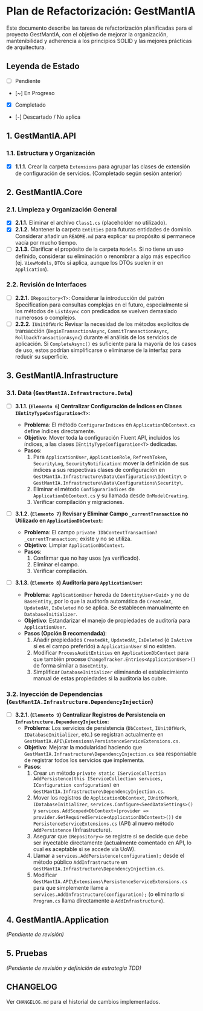 # Plan de Refactorización: GestMantIA

Este documento describe las tareas de refactorización planificadas para el proyecto GestMantIA, con el objetivo de mejorar la organización, mantenibilidad y adherencia a los principios SOLID y las mejores prácticas de arquitectura.

## Leyenda de Estado

*   [ ] Pendiente
*   [~] En Progreso
*   [X] Completado
*   [-] Descartado / No aplica

## 1. GestMantIA.API

### 1.1. Estructura y Organización

*   [X] **1.1.1.** Crear la carpeta `Extensions` para agrupar las clases de extensión de configuración de servicios. (Completado según sesión anterior)

## 2. GestMantIA.Core

### 2.1. Limpieza y Organización General

*   [X] **2.1.1.** Eliminar el archivo `Class1.cs` (placeholder no utilizado).
*   [X] **2.1.2.** Mantener la carpeta `Entities` para futuras entidades de dominio. Considerar añadir un `README.md` para explicar su propósito si permanece vacía por mucho tiempo.
*   [ ] **2.1.3.** Clarificar el propósito de la carpeta `Models`. Si no tiene un uso definido, considerar su eliminación o renombrar a algo más específico (ej. `ViewModels`, `DTOs` si aplica, aunque los DTOs suelen ir en `Application`).

### 2.2. Revisión de Interfaces

*   [ ] **2.2.1.** `IRepository<T>`: Considerar la introducción del patrón Specification para consultas complejas en el futuro, especialmente si los métodos de `ListAsync` con predicados se vuelven demasiado numerosos o complejos.
*   [ ] **2.2.2.** `IUnitOfWork`: Revisar la necesidad de los métodos explícitos de transacción (`BeginTransactionAsync`, `CommitTransactionAsync`, `RollbackTransactionAsync`) durante el análisis de los servicios de aplicación. Si `CompleteAsync()` es suficiente para la mayoría de los casos de uso, estos podrían simplificarse o eliminarse de la interfaz para reducir su superficie.

## 3. GestMantIA.Infrastructure

### 3.1. Data (`GestMantIA.Infrastructure.Data`)

*   [ ] **3.1.1. (`Elemento 6`) Centralizar Configuración de Índices en Clases `IEntityTypeConfiguration<T>`:**
    *   **Problema**: El método `ConfigurarIndices` en `ApplicationDbContext.cs` define índices directamente.
    *   **Objetivo**: Mover toda la configuración Fluent API, incluidos los índices, a las clases `IEntityTypeConfiguration<T>` dedicadas.
    *   **Pasos**:
        1.  Para `ApplicationUser`, `ApplicationRole`, `RefreshToken`, `SecurityLog`, `SecurityNotification`: mover la definición de sus índices a sus respectivas clases de configuración en `GestMantIA.Infrastructure\Data\Configurations\Identity\` o `GestMantIA.Infrastructure\Data\Configurations\Security\`.
        2.  Eliminar el método `ConfigurarIndices` de `ApplicationDbContext.cs` y su llamada desde `OnModelCreating`.
        3.  Verificar compilación y migraciones.

*   [ ] **3.1.2. (`Elemento 7`) Revisar y Eliminar Campo `_currentTransaction` no Utilizado en `ApplicationDbContext`:**
    *   **Problema**: El campo `private IDbContextTransaction? _currentTransaction;` existe y no se utiliza.
    *   **Objetivo**: Limpiar `ApplicationDbContext`.
    *   **Pasos**:
        1.  Confirmar que no hay usos (ya verificado).
        2.  Eliminar el campo.
        3.  Verificar compilación.

*   [ ] **3.1.3. (`Elemento 8`) Auditoría para `ApplicationUser`:**
    *   **Problema**: `ApplicationUser` hereda de `IdentityUser<Guid>` y no de `BaseEntity`, por lo que la auditoría automática de `CreatedAt`, `UpdatedAt`, `IsDeleted` no se aplica. Se establecen manualmente en `DatabaseInitializer`.
    *   **Objetivo**: Estandarizar el manejo de propiedades de auditoría para `ApplicationUser`.
    *   **Pasos (Opción B recomendada)**:
        1.  Añadir propiedades `CreatedAt`, `UpdatedAt`, `IsDeleted` (o `IsActive` si es el campo preferido) a `ApplicationUser` si no existen.
        2.  Modificar `ProcessAuditEntities` en `ApplicationDbContext` para que también procese `ChangeTracker.Entries<ApplicationUser>()` de forma similar a `BaseEntity`.
        3.  Simplificar `DatabaseInitializer` eliminando el establecimiento manual de estas propiedades si la auditoría las cubre.

### 3.2. Inyección de Dependencias (`GestMantIA.Infrastructure.DependencyInjection`)

*   [ ] **3.2.1. (`Elemento 9`) Centralizar Registros de Persistencia en `Infrastructure.DependencyInjection`:**
    *   **Problema**: Los servicios de persistencia (`DbContext`, `IUnitOfWork`, `IDatabaseInitializer`, etc.) se registran actualmente en `GestMantIA.API\Extensions\PersistenceServiceExtensions.cs`.
    *   **Objetivo**: Mejorar la modularidad haciendo que `GestMantIA.Infrastructure\DependencyInjection.cs` sea responsable de registrar todos los servicios que implementa.
    *   **Pasos**:
        1.  Crear un método `private static IServiceCollection AddPersistence(this IServiceCollection services, IConfiguration configuration)` en `GestMantIA.Infrastructure\DependencyInjection.cs`.
        2.  Mover los registros de `ApplicationDbContext`, `IUnitOfWork`, `IDatabaseInitializer`, `services.Configure<SeedDataSettings>()` y `services.AddScoped<DbContext>(provider => provider.GetRequiredService<ApplicationDbContext>())` de `PersistenceServiceExtensions.cs` (API) al nuevo método `AddPersistence` (Infrastructure).
        3.  Asegurar que `IRepository<>` se registre si se decide que debe ser inyectable directamente (actualmente comentado en API, lo cual es aceptable si se accede vía UoW).
        4.  Llamar a `services.AddPersistence(configuration);` desde el método público `AddInfrastructure` en `GestMantIA.Infrastructure\DependencyInjection.cs`.
        5.  Modificar `GestMantIA.API\Extensions\PersistenceServiceExtensions.cs` para que simplemente llame a `services.AddInfrastructure(configuration);` (o eliminarlo si `Program.cs` llama directamente a `AddInfrastructure`).

## 4. GestMantIA.Application

*(Pendiente de revisión)*

## 5. Pruebas

*(Pendiente de revisión y definición de estrategia TDD)*

## CHANGELOG

Ver `CHANGELOG.md` para el historial de cambios implementados.
